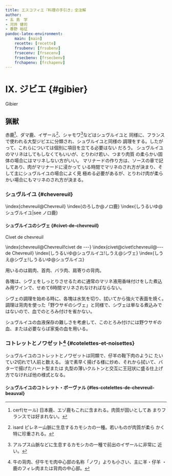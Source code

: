 ```yaml
---
title: エスコフィエ『料理の手引き』全注解
author:
- 五 島　学
- 河井 健司
- 春野 裕征
pandoc-latex-environment:
    main: [main]
    recette: [recette]
    frsubenv: [frsubenv]
    frsecenv: [frsecenv]
    frsecbenv: [frsecbenv]
    frchapenv: [frchapenv]
---
```





<div class="main">

# IX. ジビエ {#gibier}

<div class="frchapenv">Gibier</div>

## 猟獣

赤鹿[^1]、ダマ鹿、イザール[^2]、シャモワ[^3]などはシュヴルイユと
同様に、フランスで使われる大型ジビエに分類され、シュヴルイユと同様の
調理をする。したがって、これらについては個別に項目を立てる必要はない
だろう。
シュヴルイユのマリネはしてもしなくてもいいが、とりわけ若い、つまり肉質
の柔らかい固体の場合にはマリネしない方がいい。
マリナードの作り方は、ソースの章で記してあり、肉がマリナードに浸かって
いる時間でマリネのされ方が決まり、そして主にシュヴルイユの場合によく見
極める必要があるが、とりわけ肉が柔らかい場合にもマリネのされ方が決まる。


[^1]: cerf(セール) 日本鹿、エゾ鹿もこれに含まれる。肉質が固いとしてあ
    まりフランスでは好まれない。


[^2]: isard ピレネー山脈に生息するカモシカの一種。若いものが肉質が柔ら
    かく特に珍重される。


[^3]: アルプス山脈などに生息するカモシカの一種で前出のイザールに非常に
    近い。



### シュヴルイユ {#chevereuil}


\index{chevreuil@Chevreuil}
\index{のろしか@ノロ鹿}
\index{しうるいゆ@シュヴルイユ|see ノロ鹿}

</div><!--endMain-->


<div class="recette"><!--beginRecette-->


#### シュヴルイユのシヴェ {#civet-de-chevreuil}

<div class="frsubenv">Civet de chevreuil</div>

\index{chevreuil@Chevreuil!civet de ---}
\index{civet@civet!chevreuil@--- de Chevreuil}
\index{しうるいゆ@シュヴルイユ!しうえ@シヴェ}
\index{しうえ@シヴェ!しうるいゆ@シュヴルイユ}


用いるのは肩肉、首肉、バラ肉、肩寄りの背肉。

各塊は、シヴェをしっとりさせるために通常のマリネ液用香味付けをした煮込
み用ワインで、せめて6時間マリネされなければならない。

シヴェの調理を始める時に、各塊は水気を切り、拭いてから強火で表面を焼く。
調理は背肉を使った「野ウサギのシヴェ」と同様で、シヴェは単なる煮込みで
はないので、血でのとろみ付けを省かない。

シュヴルイユの血液保存の難しさを考慮して、このとろみ付けには野ウサギの
血、または必要ならば家兎の血を用いる。


</div><!--Endrecette-->

<div class="main">

### コトレットとノワゼット[^4] {#cotelettes-et-noisettes}

シュヴルイユのコトレットとノワゼットは同類で、仔羊の鞍下肉のように
たいてい2切れで1人前と数える。
油で素早く揚げる様に炒め、それから拭いて、バターで揚げたハート型または
丸型の薄いクルトンと交互に王冠状に盛る仕上げ方でなければ他の様式となる。


[^4]: 牛の背肉、仔牛モモ肉中心部の名称「ノワ」よりも小さい、主に羊・仔羊
・鹿のフィレ肉または背肉の中心部。





</div><!--endMain-->

<div class="recette"><!--beginRecette-->

#### シュヴルイユのコトレット・ボーヴァル {#les-cotelettes-de-chevreuil-beauval}

































</div><!--Endrecette-->

<div class="main">





</div><!--endMain-->

<div class="recette"><!--beginRecette-->







</div><!--Endrecette-->

